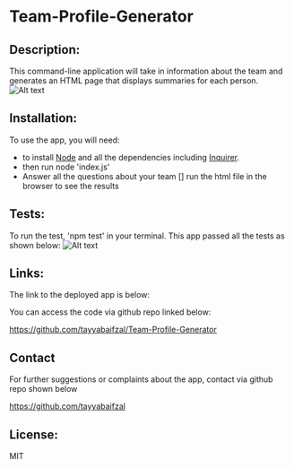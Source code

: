 # Team-Profile-Generator

## Description:

This command-line application will take in information about the team and generates an HTML page that displays summaries for each person.
![Alt text](/assets/images/2.png)

## Installation:
To use the app, you will need:
- to install [Node](https://www.npmjs.com/package/inquirer) and all the dependencies including [Inquirer](https://www.npmjs.com/package/inquirer).
- then run node 'index.js'
- Answer all the questions about your team
[] run the html file in the browser to see the results

## Tests:
To run the test, 'npm test' in your terminal. This app passed all the tests as shown below:
![Alt text](/assets/images/1.png)


## Links:
The link to the deployed app is below:



You can access the code via github repo linked below:

https://github.com/tayyabaifzal/Team-Profile-Generator

## Contact
For further suggestions or complaints about the app, contact via github repo shown below

https://github.com/tayyabaifzal


## License:
MIT